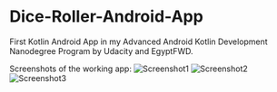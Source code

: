 # Dice-Roller-Android-App
First Kotlin Android App in my Advanced Android Kotlin Development Nanodegree Program by Udacity and EgyptFWD.

Screenshots of the working app:
![Screenshot1](https://user-images.githubusercontent.com/72940480/188283854-0682315b-e68a-4d3a-80a8-af48fb96bad4.png) ![Screenshot2](https://user-images.githubusercontent.com/72940480/188283877-c4201ce3-5fe4-45ca-a871-b7054f9b3fcd.png) ![Screenshot3](https://user-images.githubusercontent.com/72940480/188283883-9412583d-2837-4c64-9228-ae4f96aae39d.png)

